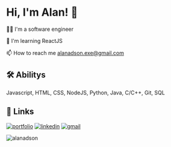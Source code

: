 
# Hi, I'm Alan! 👋


👩‍💻 I'm a software engineer

🧠 I'm learning ReactJS

📫  How to reach me alanadson.exe@gmail.com


## 🛠 Abilitys
Javascript, HTML, CSS, NodeJS, Python, Java, C/C++, Git, SQL


## 🔗 Links
[![portfolio](https://img.shields.io/badge/meu_portfolio-000?style=for-the-badge&logo=ko-fi&logoColor=white)](https://alanadson.com/)
[![linkedin](https://img.shields.io/badge/linkedin-0A66C2?style=for-the-badge&logo=linkedin&logoColor=white)](https://www.linkedin.com/)
[![gmail](https://img.shields.io/badge/gmail-D93025?style=for-the-badge&logo=gmail&logoColor=white)](mailto:alanadson.exe@gmail.com)


<div>
<img src="https://github-readme-stats.vercel.app/api/top-langs/?username=alanadson&layout=compact&theme=radical&bg_color=30,0d0d0d,191919&title_color=fff&text_color=fff&icon_color=79ff97)](https://github.com/anuraghazra/github-readme-stats" alt="alanadson"/> 
</div>
